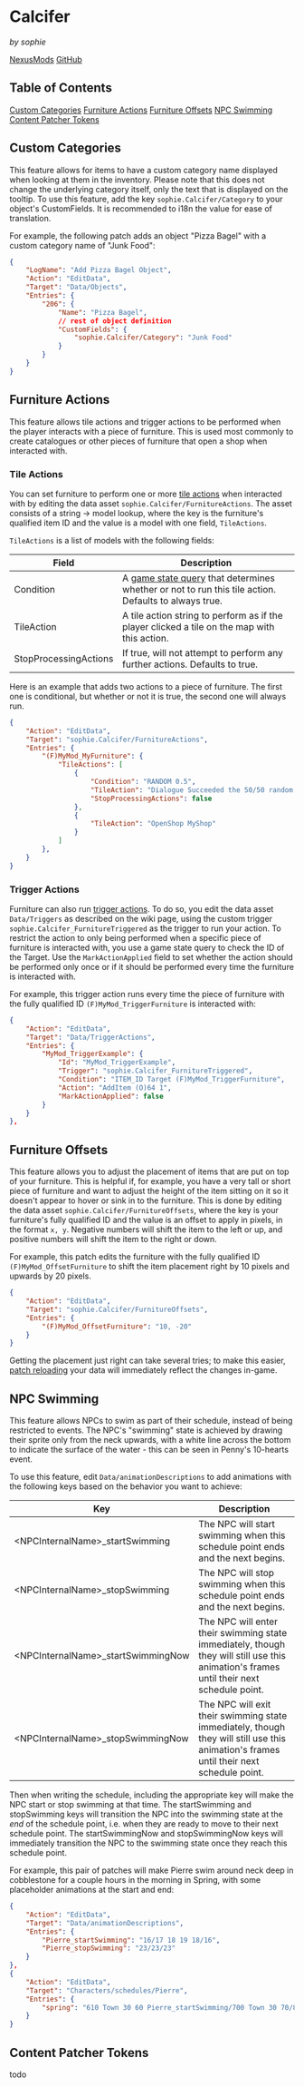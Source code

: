 ﻿# Calcifer
*by sophie* 

[NexusMods](https://www.nexusmods.com/stardewvalley/mods/20628)
[GitHub](https://github.com/sophiesalacia/StardewMods/tree/main/Calcifer)

## Table of Contents

[Custom Categories](#custom-categories)
[Furniture Actions](#furniture-actions)
[Furniture Offsets](#furniture-offsets)
[NPC Swimming](#npc-swimming)
[Content Patcher Tokens](#content-patcher-tokens)

## Custom Categories

This feature allows for items to have a custom category name displayed when looking at them in the inventory. Please note that this does not change the underlying category itself, only the text that is displayed on the tooltip. To use this feature, add the key `sophie.Calcifer/Category` to your object's CustomFields. It is recommended to i18n the value for ease of translation.

For example, the following patch adds an object "Pizza Bagel" with a custom category name of "Junk Food":

```json
{
    "LogName": "Add Pizza Bagel Object",
    "Action": "EditData",
    "Target": "Data/Objects",
    "Entries": {
        "206": {
            "Name": "Pizza Bagel",
            // rest of object definition
            "CustomFields": {
                "sophie.Calcifer/Category": "Junk Food"
            }
        }
    }
}
```

## Furniture Actions

This feature allows tile actions and trigger actions to be performed when the player interacts with a piece of furniture. This is used most commonly to create catalogues or other pieces of furniture that open a shop when interacted with.

### Tile Actions

You can set furniture to perform one or more [tile actions](https://stardewvalleywiki.com/Modding:Maps#Action) when interacted with by editing the data asset `sophie.Calcifer/FurnitureActions`. The asset consists of a string → model lookup, where the key is the furniture's qualified item ID and the value is a model with one field, `TileActions`.

`TileActions` is a list of models with the following fields:

| Field | Description |
| --- | --- |
| Condition | A [game state query](https://stardewvalleywiki.com/Modding:Game_state_queries) that determines whether or not to run this tile action. Defaults to always true. |
| TileAction | A tile action string to perform as if the player clicked a tile on the map with this action. |
| StopProcessingActions | If true, will not attempt to perform any further actions. Defaults to true. |

Here is an example that adds two actions to a piece of furniture. The first one is conditional, but whether or not it is true, the second one will always run.

```json
{
    "Action": "EditData",
    "Target": "sophie.Calcifer/FurnitureActions",
    "Entries": {
        "(F)MyMod_MyFurniture": {
            "TileActions": [
                {
                    "Condition": "RANDOM 0.5",
                    "TileAction": "Dialogue Succeeded the 50/50 random chance!",
                    "StopProcessingActions": false
                },
                {
                    "TileAction": "OpenShop MyShop"
                }
            ]
        },
    }
}
```

### Trigger Actions

Furniture can also run [trigger actions](https://stardewvalleywiki.com/Modding:Trigger_actions). To do so, you edit the data asset `Data/Triggers` as described on the wiki page, using the custom trigger `sophie.Calcifer_FurnitureTriggered` as the trigger to run your action. To restrict the action to only being performed when a specific piece of furniture is interacted with, you use a game state query to check the ID of the Target. Use the `MarkActionApplied` field to set whether the action should be performed only once or if it should be performed every time the furniture is interacted with.

For example, this trigger action runs every time the piece of furniture with the fully qualified ID `(F)MyMod_TriggerFurniture` is interacted with:

```json
{
    "Action": "EditData",
    "Target": "Data/TriggerActions",
    "Entries": {
        "MyMod_TriggerExample": {
            "Id": "MyMod_TriggerExample",
            "Trigger": "sophie.Calcifer_FurnitureTriggered",
            "Condition": "ITEM_ID Target (F)MyMod_TriggerFurniture",
            "Action": "AddItem (O)64 1",
            "MarkActionApplied": false
        }
    }
},
```

## Furniture Offsets

This feature allows you to adjust the placement of items that are put on top of your furniture. This is helpful if, for example, you have a very tall or short piece of furniture and want to adjust the height of the item sitting on it so it doesn't appear to hover or sink in to the furniture. This is done by editing the data asset `sophie.Calcifer/FurnitureOffsets`, where the key is your furniture's fully qualified ID and the value is an offset to apply in pixels, in the format `x, y`. Negative numbers will shift the item to the left or up, and positive numbers will shift the item to the right or down.

For example, this patch edits the furniture with the fully qualified ID `(F)MyMod_OffsetFurniture` to shift the item placement right by 10 pixels and upwards by 20 pixels.

```json
{
    "Action": "EditData",
    "Target": "sophie.Calcifer/FurnitureOffsets",
    "Entries": {
        "(F)MyMod_OffsetFurniture": "10, -20"
    }
}
```

Getting the placement just right can take several tries; to make this easier, [patch reloading](https://github.com/Pathoschild/StardewMods/blob/develop/ContentPatcher/docs/author-guide/troubleshooting.md#reload) your data will immediately reflect the changes in-game.

## NPC Swimming

This feature allows NPCs to swim as part of their schedule, instead of being restricted to events. The NPC's "swimming" state is achieved by drawing their sprite only from the neck upwards, with a white line across the bottom to indicate the surface of the water - this can be seen in Penny's 10-hearts event.

To use this feature, edit `Data/animationDescriptions` to add animations with the following keys based on the behavior you want to achieve:

| Key | Description |
| --- | --- |
| \<NPCInternalName>_startSwimming | The NPC will start swimming when this schedule point ends and the next begins. |
| \<NPCInternalName>_stopSwimming | The NPC will stop swimming when this schedule point ends and the next begins. |
| \<NPCInternalName>_startSwimmingNow | The NPC will enter their swimming state immediately, though they will still use this animation's frames until their next schedule point. |
| \<NPCInternalName>_stopSwimmingNow | The NPC will exit their swimming state immediately, though they will still use this animation's frames until their next schedule point. |

Then when writing the schedule, including the appropriate key will make the NPC start or stop swimming at that time. The startSwimming and stopSwimming keys will transition the NPC into the swimming state at the *end* of the schedule point, i.e. when they are ready to move to their next schedule point. The startSwimmingNow and stopSwimmingNow keys will immediately transition the NPC to the swimming state once they reach this schedule point.

For example, this pair of patches will make Pierre swim around neck deep in cobblestone for a couple hours in the morning in Spring, with some placeholder animations at the start and end:

```json
{
    "Action": "EditData",
    "Target": "Data/animationDescriptions",
    "Entries": {
        "Pierre_startSwimming": "16/17 18 19 18/16",
        "Pierre_stopSwimming": "23/23/23"
    }
},
{
    "Action": "EditData",
    "Target": "Characters/schedules/Pierre",
    "Entries": {
        "spring": "610 Town 30 60 Pierre_startSwimming/700 Town 30 70/800 Town 30 60/830 Town 30 61 Pierre_stopSwimming/900 SeedShop 20 20"
    }
}
```

## Content Patcher Tokens

todo
